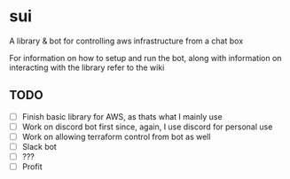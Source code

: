 # sui
A library &amp; bot for controlling aws infrastructure from a chat box

For information on how to setup and run the bot, along with information on interacting with the library refer to the wiki

## TODO
- [ ] Finish basic library for AWS, as thats what I mainly use
- [ ] Work on discord bot first since, again, I use discord for personal use
- [ ] Work on allowing terraform control from bot as well
- [ ] Slack bot
- [ ] ???
- [ ] Profit
